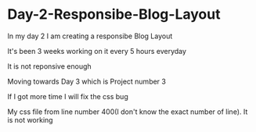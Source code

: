 # Day-2-Responsibe-Blog-Layout

In my day 2 I am creating a responsibe Blog Layout

It's been 3 weeks working on it every 5 hours everyday

It is not reponsive enough

Moving towards Day 3 which is Project number 3 

If I got more time I will fix the css bug 

My css file from line number 400(I don't know the exact number of line). It is not working

